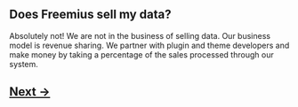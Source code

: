 ## Does Freemius sell my data?
Absolutely not! We are not in the business of selling data. Our business model is revenue sharing. We partner with plugin and theme developers and make money by taking a percentage of the sales processed through our system.

## [Next →](faq-06.md)